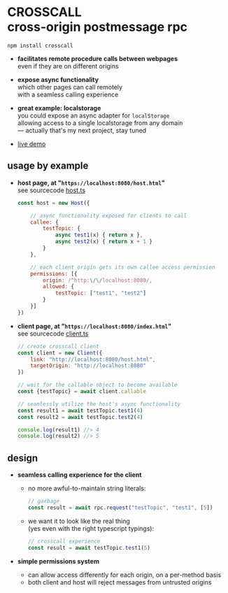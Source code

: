 
# CROSSCALL <br/> cross-origin postmessage rpc

`npm install crosscall`

- **facilitates remote procedure calls between webpages**  
	even if they are on different origins

- **expose async functionality**  
	which other pages can call remotely  
	with a seamless calling experience

- **great example: localstorage**  
	you could expose an async adapter for `localStorage`  
	allowing access to a single localstorage from any domain  
	— actually that's my next project, stay tuned

- [live demo](https://chasemoskal.com/crosscall/)

## usage by example

- **host page, at "`https://localhost:8080/host.html`"**  
	see sourcecode [host.ts](./source/host.ts)

	```js
	const host = new Host({

		// async functionality exposed for clients to call
		callee: {
			testTopic: {
				async test1(x) { return x },
				async test2(x) { return x + 1 }
			}
		},

		// each client origin gets its own callee access permission
		permissions: [{
			origin: /^http:\/\/localhost:8080/,
			allowed: {
				testTopic: ["test1", "test2"]
			}
		}]
	})
	```

- **client page, at "`https://localhost:8080/index.html`"**  
	see sourcecode [client.ts](./source/client.ts)

	```js
	// create crosscall client
	const client = new Client({
		link: "http://localhost:8080/host.html",
		targetOrigin: "http://localhost:8080"
	})

	// wait for the callable object to become available
	const {testTopic} = await client.callable

	// seamlessly utilize the host's async functionality
	const result1 = await testTopic.test1(4)
	const result2 = await testTopic.test2(4)

	console.log(result1) //> 4
	console.log(result2) //> 5
	```

## design

- **seamless calling experience for the client**
	- no more awful-to-maintain string literals:
		```js
		// garbage
		const result = await rpc.request("testTopic", "test1", [5])
		```
	- we want it to look like the real thing  
	(yes even with the right typescript typings):
		```js
		// crosscall experience
		const result = await testTopic.test1(5)
		```

- **simple permissions system**
	- can allow access differently for each origin, on a per-method basis
	- both client and host will reject messages from untrusted origins
